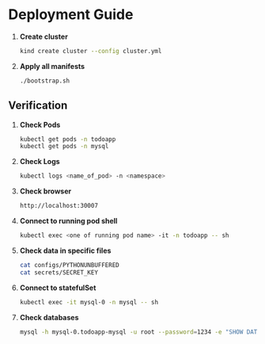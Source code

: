# Deployment Guide
1. **Create cluster**
    ```sh
    kind create cluster --config cluster.yml
    ```

2. **Apply all manifests**
    ```sh
    ./bootstrap.sh
    ```

## Verification

1. **Check Pods**
    ```sh
    kubectl get pods -n todoapp
    kubectl get pods -n mysql
    ```

2. **Check Logs**
    ```sh
    kubectl logs <name_of_pod> -n <namespace>
    ```

3. **Check browser**
    ```sh
    http://localhost:30007
    ```

4. **Connect to running pod shell**
    ```sh
    kubectl exec <one of running pod name> -it -n todoapp -- sh
    ```

5. **Check data in specific files**
    ```sh
    cat configs/PYTHONUNBUFFERED
    cat secrets/SECRET_KEY
    ```

6. **Connect to statefulSet**
    ```sh
    kubectl exec -it mysql-0 -n mysql -- sh
    ```

7. **Check databases**
    ```sh
    mysql -h mysql-0.todoapp-mysql -u root --password=1234 -e "SHOW DATABASES;"
    ```